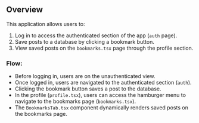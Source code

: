 ## Overview

This application allows users to:

1. Log in to access the authenticated section of the app (`auth` page).
2. Save posts to a database by clicking a bookmark button.
3. View saved posts on the `bookmarks.tsx` page through the profile section.

### Flow:
- Before logging in, users are on the unauthenticated view.
- Once logged in, users are navigated to the authenticated section (`auth`).
- Clicking the bookmark button saves a post to the database.
- In the profile (`profile.tsx`), users can access the hamburger menu to navigate to the bookmarks page (`bookmarks.tsx`).
- The `BookmarksTab.tsx` component dynamically renders saved posts on the bookmarks page.
